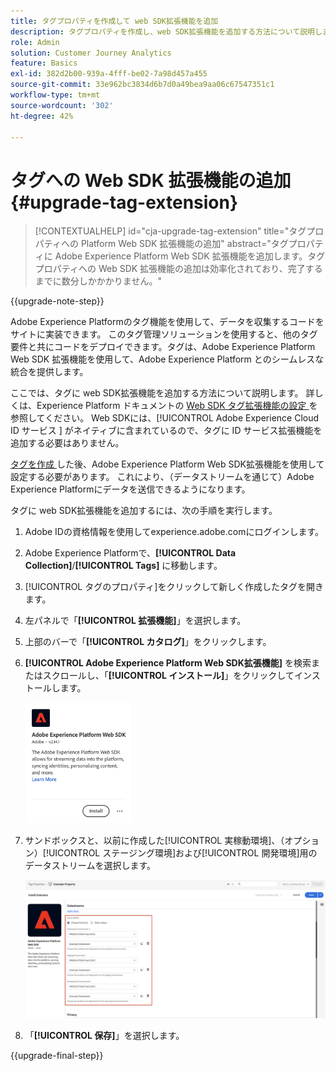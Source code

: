 ```yaml
---
title: タグプロパティを作成して web SDK拡張機能を追加
description: タグプロパティを作成し、web SDK拡張機能を追加する方法について説明します
role: Admin
solution: Customer Journey Analytics
feature: Basics
exl-id: 382d2b00-939a-4fff-be02-7a98d457a455
source-git-commit: 33e962bc3834d6b7d0a49bea9aa06c67547351c1
workflow-type: tm+mt
source-wordcount: '302'
ht-degree: 42%

---
```


# タグへの Web SDK 拡張機能の追加 {#upgrade-tag-extension}

<!-- markdownlint-disable MD034 -->

>[!CONTEXTUALHELP]
>id="cja-upgrade-tag-extension"
>title="タグプロパティへの Platform Web SDK 拡張機能の追加"
>abstract="タグプロパティに Adobe Experience Platform Web SDK 拡張機能を追加します。タグプロパティへの Web SDK 拡張機能の追加は効率化されており、完了するまでに数分しかかかりません。"

<!-- markdownlint-enable MD034 -->

{{upgrade-note-step}}

Adobe Experience Platformのタグ機能を使用して、データを収集するコードをサイトに実装できます。 このタグ管理ソリューションを使用すると、他のタグ要件と共にコードをデプロイできます。タグは、Adobe Experience Platform Web SDK 拡張機能を使用して、Adobe Experience Platform とのシームレスな統合を提供します。

ここでは、タグに web SDK拡張機能を追加する方法について説明します。 詳しくは、Experience Platform ドキュメントの [Web SDK タグ拡張機能の設定 ](https://experienceleague.adobe.com/en/docs/experience-platform/tags/extensions/client/web-sdk/web-sdk-extension-configuration) を参照してください。 Web SDKには、[!UICONTROL Adobe Experience Cloud ID サービス ] がネイティブに含まれているので、タグに ID サービス拡張機能を追加する必要はありません。

[ タグを作成 ](/help/getting-started/cja-upgrade/cja-upgrade-tag-property.md) した後、Adobe Experience Platform Web SDK拡張機能を使用して設定する必要があります。 これにより、（データストリームを通じて）Adobe Experience Platformにデータを送信できるようになります。

タグに web SDK拡張機能を追加するには、次の手順を実行します。

1. Adobe IDの資格情報を使用してexperience.adobe.comにログインします。

1. Adobe Experience Platformで、**[!UICONTROL Data Collection]**/**[!UICONTROL Tags]** に移動します。

1. [!UICONTROL タグのプロパティ]をクリックして新しく作成したタグを開きます。

1. 左パネルで「**[!UICONTROL 拡張機能]**」を選択します。

1. 上部のバーで「**[!UICONTROL カタログ]**」をクリックします。

1. **[!UICONTROL Adobe Experience Platform Web SDK拡張機能]** を検索またはスクロールし、「**[!UICONTROL インストール]**」をクリックしてインストールします。

   <img src="assets/aepwebsdk-extension.png" width="35%"/>

1. サンドボックスと、以前に作成した[!UICONTROL 実稼動環境]、（オプション）[!UICONTROL ステージング環境]および[!UICONTROL 開発環境]用のデータストリームを選択します。

   ![AEP Web SDK 拡張機能の設定](assets/aepwebsk-extension-datastreams.png)

1. 「**[!UICONTROL 保存]**」を選択します。

{{upgrade-final-step}}
